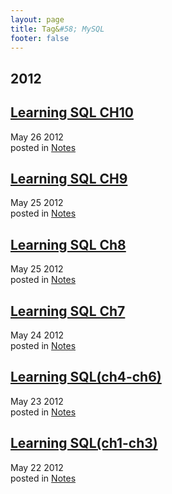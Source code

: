 ```yaml
---
layout: page
title: Tag&#58; MySQL
footer: false
---
```


<div id="blog-archives" class="category">
<h2>2012</h2>

<article>
<h1><a href="/blog/2012/05/26/learning-sql-ch10/index.html">Learning SQL CH10</a></h1>
<time datetime="2012-05-26T00:00:00-06:00" pubdate><span class='month'>May</span> <span class='day'>26</span> <span class='year'>2012</span></time>
<footer>
<span class="categories">posted in 
<a href='/blog/categories/notes/'>Notes</a></span>
</footer>
</article>

<article>
<h1><a href="/blog/2012/05/25/learning-sql-ch9/index.html">Learning SQL CH9</a></h1>
<time datetime="2012-05-25T00:00:00-06:00" pubdate><span class='month'>May</span> <span class='day'>25</span> <span class='year'>2012</span></time>
<footer>
<span class="categories">posted in 
<a href='/blog/categories/notes/'>Notes</a></span>
</footer>
</article>

<article>
<h1><a href="/blog/2012/05/25/learning-sql-ch8/index.html">Learning SQL Ch8</a></h1>
<time datetime="2012-05-25T00:00:00-06:00" pubdate><span class='month'>May</span> <span class='day'>25</span> <span class='year'>2012</span></time>
<footer>
<span class="categories">posted in 
<a href='/blog/categories/notes/'>Notes</a></span>
</footer>
</article>

<article>
<h1><a href="/blog/2012/05/24/learning-sql-ch7/index.html">Learning SQL Ch7</a></h1>
<time datetime="2012-05-24T00:00:00-06:00" pubdate><span class='month'>May</span> <span class='day'>24</span> <span class='year'>2012</span></time>
<footer>
<span class="categories">posted in 
<a href='/blog/categories/notes/'>Notes</a></span>
</footer>
</article>

<article>
<h1><a href="/blog/2012/05/23/learning-sql/index.html">Learning SQL(ch4-ch6)</a></h1>
<time datetime="2012-05-23T00:00:00-06:00" pubdate><span class='month'>May</span> <span class='day'>23</span> <span class='year'>2012</span></time>
<footer>
<span class="categories">posted in 
<a href='/blog/categories/notes/'>Notes</a></span>
</footer>
</article>

<article>
<h1><a href="/blog/2012/05/22/learning-sql/index.html">Learning SQL(ch1-ch3)</a></h1>
<time datetime="2012-05-22T00:00:00-06:00" pubdate><span class='month'>May</span> <span class='day'>22</span> <span class='year'>2012</span></time>
<footer>
<span class="categories">posted in 
<a href='/blog/categories/notes/'>Notes</a></span>
</footer>
</article>
</div>

